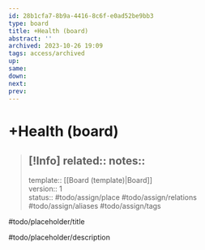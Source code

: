 ```yaml
---
id: 28b1cfa7-8b9a-4416-8c6f-e0ad52be9bb3
type: board
title: +Health (board)
abstract: ''
archived: 2023-10-26 19:09
tags: access/archived
up:
same:
down:
next:
prev:
---
```

# +Health (board)
> [!Info]
> related::
> notes::
> --- 
> template:: [[Board (template)|Board]]  
> version:: 1  
> status:: #todo/assign/place #todo/assign/relations #todo/assign/aliases #todo/assign/tags   

#todo/placeholder/title 

#todo/placeholder/description 
